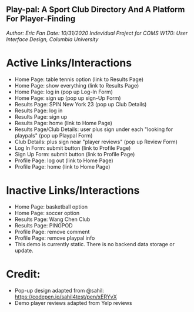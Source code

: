## Play-pal: A Sport Club Directory And A Platform For Player-Finding

*Author: Eric Fan*
*Date: 10/31/2020*
*Indevidual Project for COMS W170: User Interface Design, Columbia University*

# Active Links/Interactions
- Home Page: table tennis option (link to Results Page)
- Home Page: show everything (link to Results Page)
- Home Page: log in (pop up Log-In Form)
- Home Page: sign up (pop up sign-Up Form)
- Results Page: SPIN New York 23 (pop up Club Details)
- Results Page: log in
- Results Page: sign up
- Results Page: home (link to Home Page)
- Results Page/Club Details: user plus sign under each "looking for playpals" (pop up Playpal Form)
- Club Details: plus sign near "player reviews" (pop up Review Form)
- Log In Form: submit button (link to Profile Page)
- Sign Up Form: submit button (link to Profile Page)
- Profile Page: log out (link to Home Page)
- Profile Page: home (link to Home Page)

# Inactive Links/Interactions
- Home Page: basketball option
- Home Page: soccer option
- Results Page: Wang Chen Club
- Results Page: PINGPOD
- Profile Page: remove comment
- Profile Page: remove playpal info
- This demo is currently static. There is no backend data storage or update.

# Credit:
- Pop-up design adapted from @sahil: https://codepen.io/sahil4test/pen/xERYvX
- Demo player reviews adapted from Yelp reviews
